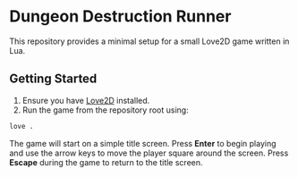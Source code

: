 # Dungeon Destruction Runner

This repository provides a minimal setup for a small Love2D game written in Lua.

## Getting Started

1. Ensure you have [Love2D](https://love2d.org/) installed.
2. Run the game from the repository root using:

```bash
love .
```

The game will start on a simple title screen. Press **Enter** to begin playing
and use the arrow keys to move the player square around the screen. Press
**Escape** during the game to return to the title screen.
